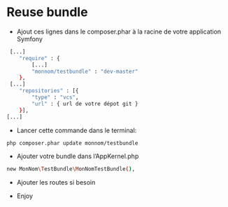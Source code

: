 # Reuse bundle

* Ajout ces lignes dans le composer.phar à la racine de votre application Symfony

```bash
 [...]
    "require" : {
        [...]
        "monnom/testbundle" : "dev-master"
    },
 [...]
    "repositories" : [{
        "type" : "vcs",
        "url" : { url de votre dépot git }
    }],
[...]
```

* Lancer cette commande dans le terminal:

```bash
php composer.phar update monnom/testbundle
```

* Ajouter votre bundle dans l’AppKernel.php

```bash
new MonNom\TestBundle\MonNomTestBundle(),
```

* Ajouter les routes si besoin

* Enjoy